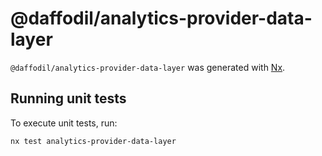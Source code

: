 # @daffodil/analytics-provider-data-layer
`@daffodil/analytics-provider-data-layer` was generated with [Nx](https://nx.dev).

## Running unit tests
To execute unit tests, run:

```
nx test analytics-provider-data-layer
```
